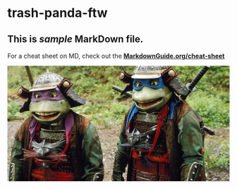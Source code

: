 # trash-panda-ftw

## This is *sample* MarkDown file. 

For a cheat sheet on MD, check out the **[MarkdownGuide.org/cheat-sheet](https://www.markdownguide.org/cheat-sheet/)**

![image of rad dudes](tmnt.jpg)
